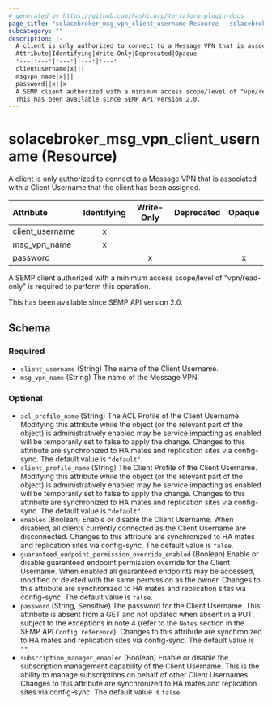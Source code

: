 ```yaml
---
# generated by https://github.com/hashicorp/terraform-plugin-docs
page_title: "solacebroker_msg_vpn_client_username Resource - solacebroker"
subcategory: ""
description: |-
  A client is only authorized to connect to a Message VPN that is associated with a Client Username that the client has been assigned.
  Attribute|Identifying|Write-Only|Deprecated|Opaque
  :---|:---:|:---:|:---:|:---:
  clientusername|x|||
  msgvpn_name|x|||
  password||x||x
  A SEMP client authorized with a minimum access scope/level of "vpn/read-only" is required to perform this operation.
  This has been available since SEMP API version 2.0.
---
```


# solacebroker_msg_vpn_client_username (Resource)

A client is only authorized to connect to a Message VPN that is associated with a Client Username that the client has been assigned.


Attribute|Identifying|Write-Only|Deprecated|Opaque
:---|:---:|:---:|:---:|:---:
client_username|x|||
msg_vpn_name|x|||
password||x||x



A SEMP client authorized with a minimum access scope/level of "vpn/read-only" is required to perform this operation.

This has been available since SEMP API version 2.0.



<!-- schema generated by tfplugindocs -->
## Schema

### Required

- `client_username` (String) The name of the Client Username.
- `msg_vpn_name` (String) The name of the Message VPN.

### Optional

- `acl_profile_name` (String) The ACL Profile of the Client Username. Modifying this attribute while the object (or the relevant part of the object) is administratively enabled may be service impacting as enabled will be temporarily set to false to apply the change. Changes to this attribute are synchronized to HA mates and replication sites via config-sync. The default value is `"default"`.
- `client_profile_name` (String) The Client Profile of the Client Username. Modifying this attribute while the object (or the relevant part of the object) is administratively enabled may be service impacting as enabled will be temporarily set to false to apply the change. Changes to this attribute are synchronized to HA mates and replication sites via config-sync. The default value is `"default"`.
- `enabled` (Boolean) Enable or disable the Client Username. When disabled, all clients currently connected as the Client Username are disconnected. Changes to this attribute are synchronized to HA mates and replication sites via config-sync. The default value is `false`.
- `guaranteed_endpoint_permission_override_enabled` (Boolean) Enable or disable guaranteed endpoint permission override for the Client Username. When enabled all guaranteed endpoints may be accessed, modified or deleted with the same permission as the owner. Changes to this attribute are synchronized to HA mates and replication sites via config-sync. The default value is `false`.
- `password` (String, Sensitive) The password for the Client Username. This attribute is absent from a GET and not updated when absent in a PUT, subject to the exceptions in note 4 (refer to the `Notes` section in the SEMP API `Config reference`). Changes to this attribute are synchronized to HA mates and replication sites via config-sync. The default value is `""`.
- `subscription_manager_enabled` (Boolean) Enable or disable the subscription management capability of the Client Username. This is the ability to manage subscriptions on behalf of other Client Usernames. Changes to this attribute are synchronized to HA mates and replication sites via config-sync. The default value is `false`.
